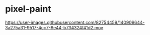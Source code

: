 # pixel-paint

https://user-images.githubusercontent.com/82754459/140909644-3a275a31-9517-4cc7-8e44-b734324f41d2.mov
